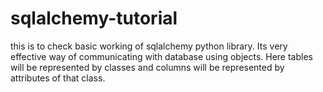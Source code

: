 # sqlalchemy-tutorial
this is to check basic working of sqlalchemy python library. Its very effective way of communicating with database using objects. Here tables will be represented by classes and columns will be represented by attributes of that class.
